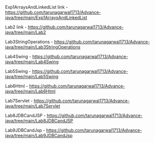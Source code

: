 Exp1ArraysAndLinkedList link - https://github.com/tarunagarwal1713/Advance-java/tree/main/Exp1ArraysAndLinkedList

Lab2 link - https://github.com/tarunagarwal1713/Advance-java/tree/main/Lab2

Lab3StringOperations - https://github.com/tarunagarwal1713/Advance-java/tree/main/Lab3StringOperations

Lab4Swing - https://github.com/tarunagarwal1713/Advance-java/tree/main/Lab4Swing

Lab5Swing - https://github.com/tarunagarwal1713/Advance-java/tree/main/Lab5Swing

Lab6Html - https://github.com/tarunagarwal1713/Advance-java/tree/main/Lab6Html

Lab7Servlet - https://github.com/tarunagarwal1713/Advance-java/tree/main/Lab7Servlet

Lab8JDBCandJSP - https://github.com/tarunagarwal1713/Advance-java/tree/main/Lab8JDBCandJSP

Lab9JDBCandJsp - https://github.com/tarunagarwal1713/Advance-java/tree/main/Lab9JDBCandJsp
